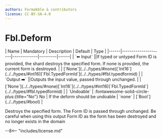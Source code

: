 ```yaml
---
authors: Formabble & contributors
license: CC-BY-SA-4.0
---
```



# Fbl.Deform

<div class="sh-parameters" markdown="1">
| Name | Mandatory | Description | Default | Type |
|------|---------------------|-------------|---------|------|
| `⬅️ Input` ||If typed or untyped Form ID is provided, the shard destroys the specified form. If none is provided, the current form is destroyed. | | [`None`](../../types/#none)[`Int16`](../../types/#int16)[`Fbl.TypedFormId`](../../types/#fbl.typedformid) |
| `Output ➡️` ||Outputs the input value, passed through unchanged. | | [`None`](../../types/#none)[`Int16`](../../types/#int16)[`Fbl.TypedFormId`](../../types/#fbl.typedformid) |
| `Undoable` | :fontawesome-solid-circle-plus:{title="No"} No  | If the deform should be undoable | `none` | [`Bool`](../../types/#bool) |

</div>

Destroys the specified form. The Form ID is passed through unchanged. Be careful when using this output Form ID as the form has been destroyed and no longer exists in the domain

--8<-- "includes/license.md"

